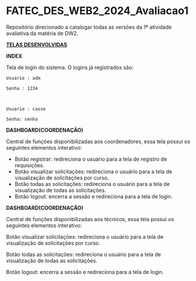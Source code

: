 # FATEC_DES_WEB2_2024_Avaliacao1
Repositório direcionado a catalogar todas as versões da 1ª atividade avaliativa da matéria de DW2. 

<u><b>TELAS DESENVOLVIDAS</b></u>

<b>INDEX</b>  

Tela de login do sistema. O logins já registrados são:   

	Usuario : adm  

	Senha : 1234 

	 

	Usuario : casse 

	Senha: senha 

 

<b>DASHBOARD(COORDENAÇÃO)</b>

Central de funções disponibilizadas aos coordenadores, essa tela possui os seguintes elementos interativo: 

<ul>
<li>Botão registrar: redireciona o usuário para a tela de registro de requisições.</li>

<li>Botão visualizar solicitações: redireciona o usuário para a tela de visualização de solicitações por curso.</li>

<li>Botão todas as solicitações: redireciona o usuário para a tela de visualização de todas as solicitações.</li>

<li>Botão logout: encerra a sessão e redireciona para a tela de login.</li>

</ul>


 

<b>DASHBOARD(COORDENAÇÃO)</b>

Central de funções disponibilizadas aos técnicos, essa tela possui os seguintes elementos interativo: 

Botão visualizar solicitações: redireciona o usuário para a tela de visualização de solicitações por curso. 

Botão todas as solicitações: redireciona o usuário para a tela de visualização de todas as solicitações. 

Botão logout: encerra a sessão e redireciona para a tela de login. 
